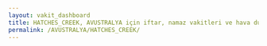 ```yaml
---
layout: vakit_dashboard
title: HATCHES_CREEK, AVUSTRALYA için iftar, namaz vakitleri ve hava durumu - ilçe/eyalet seç
permalink: /AVUSTRALYA/HATCHES_CREEK/
---
```


<script type="text/javascript">
  var GLOBAL_COUNTRY = 'AVUSTRALYA';
  var GLOBAL_CITY = 'HATCHES_CREEK';
  var GLOBAL_STATE = '';
  var lat = 72;
  var lon = 21;
</script>
